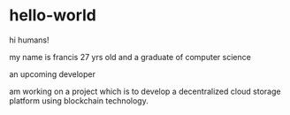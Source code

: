 # hello-world

hi humans!

my name is francis 27 yrs old and a graduate of computer science

an upcoming developer

am working on a project which is to develop a decentralized cloud storage
platform using blockchain technology.
